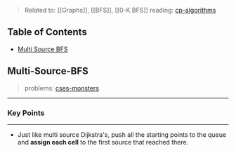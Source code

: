 > Related to: [[Graphs]], [[BFS]],  [[0-K BFS]]
> reading: [cp-algorithms](https://cp-algorithms.com/graph/breadth-first-search.html)

## Table of Contents
- [Multi Source BFS](#Multi-Source-BFS)

## Multi-Source-BFS

> problems: [cses-monsters](https://cses.fi/problemset/task/1194/)
---
### Key Points
---
- Just like multi source Dijkstra's, push all the starting points to the queue and **assign each cell** to the first source that reached there.